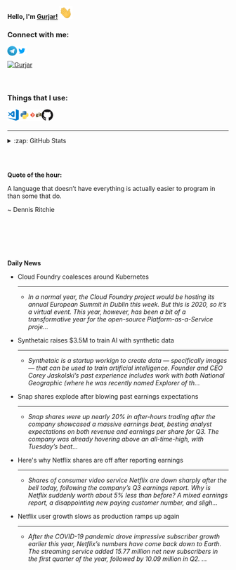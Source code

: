 #### Hello, I'm [Gurjar!](https://GurjarKing.github.io) <img src="https://raw.githubusercontent.com/ABSphreak/ABSphreak/master/gifs/Hi.gif" width="30px"></h2>


### Connect with me:

[<img align="left" alt="Gurjar | Telegram" width="22px" src="https://raw.githubusercontent.com/github/explore/80688e429a7d4ef2fca1e82350fe8e3517d3494d/topics/telegram/telegram.png" />][Telegram]
[<img align="left" alt="Gurjar | Twitter" width="22px" src="https://raw.githubusercontent.com/github/explore/80688e429a7d4ef2fca1e82350fe8e3517d3494d/topics/twitter/twitter.png" />][Twitter]
<br >
<br >
<a href="https://github.com/GurjarKing"><img src="https://komarev.com/ghpvc/?username=GurjarKing" alt="Gurjar" /></a> <br />
<br />
<br />
<!-- <br >

![](https://visitor-badge.glitch.me/badge?page_id=GurjarKing)

<br /> -->

### Things that I use:

[<img align="left" alt="Visual Studio Code" width="26px" src="https://raw.githubusercontent.com/github/explore/80688e429a7d4ef2fca1e82350fe8e3517d3494d/topics/visual-studio-code/visual-studio-code.png" />][VSCode]
[<img align="left" alt="Python" width="26px" src="https://raw.githubusercontent.com/github/explore/80688e429a7d4ef2fca1e82350fe8e3517d3494d/topics/python/python.png" />][Python]
[<img align="left" alt="Git" width="26px" src="https://raw.githubusercontent.com/github/explore/80688e429a7d4ef2fca1e82350fe8e3517d3494d/topics/git/git.png" />][Git]
[<img align="left" alt="GitHub" width="26px" src="https://raw.githubusercontent.com/github/explore/78df643247d429f6cc873026c0622819ad797942/topics/github/github.png" />][Github]

<br />
<br />

---
<details>
  <summary>:zap: GitHub Stats</summary>

<img align="left" alt="Gurjar's Github Stats" src="https://github-readme-stats.vercel.app/api?username=GurjarKing&show_icons=true&hide_border=true&count_private=true&include_all_commit=true&theme=algolia" />

</details>

<!-- ### 🔔 My latest tweet
<a href="https://twitter.com/Gurjar_King43" target="_blank">
	<img src="https://github.com/GurjarKing/GurjarKing/raw/master/tweet.png" width="70%" align="center" alt="Click to view on Twitter" title="My latest tweet, as an image"/>
</a> -->
<br>

<pre>

</pre>

**Quote of the hour:**

A language that doesn’t have everything is actually easier to program in than some that do.

~ Dennis Ritchie
<pre>

</pre>
<br>
<pre>


</pre>
<strong>Daily News</strong>
  
  - Cloud Foundry coalesces around Kubernetes
     <hr/>
     
      - *In a normal year, the Cloud Foundry project would be hosting its annual European Summit in Dublin this week. But this is 2020, so it’s a virtual event. This year, however, has been a bit of a transformative year for the open-source Platform-as-a-Service proje…*
     
  - Synthetaic raises $3.5M to train AI with synthetic data
      <hr/>
      
      - *Synthetaic is a startup workign to create data — specifically images — that can be used to train artificial intelligence. Founder and CEO Corey Jaskolski’s past experience includes work with both National Geographic (where he was recently named Explorer of th…*
      
  - Snap shares explode after blowing past earnings expectations
      <hr/>
      
      - *Snap shares were up nearly 20% in after-hours trading after the company showcased a massive earnings beat, besting analyst expectations on both revenue and earnings per share for Q3. The company was already hovering above an all-time-high, with Tuesday’s beat…*
      
  - Here's why Netflix shares are off after reporting earnings
      <hr/>
      
      - *Shares of consumer video service Netflix are down sharply after the bell today, following the company’s Q3 earnings report. Why is Netflix suddenly worth about 5% less than before? A mixed earnings report, a disappointing new paying customer number, and sligh…*
       
  - Netflix user growth slows as production ramps up again
      <hr/>
       
       - *After the COVID-19 pandemic drove impressive subscriber growth earlier this year, Netflix’s numbers have come back down to Earth. The streaming service added 15.77 million net new subscribers in the first quarter of the year, followed by 10.09 million in Q2. …*
      

<br />

[VSCode]: https://code.visualstudio.com/
[Python]: https://www.python.org/
[Git]: https://git-scm.com/
[Github]: https://github.com/
[Telegram]: https://t.me/Gurjar_King/
[Twitter]: https://twitter.com/Gurjar_King43/
